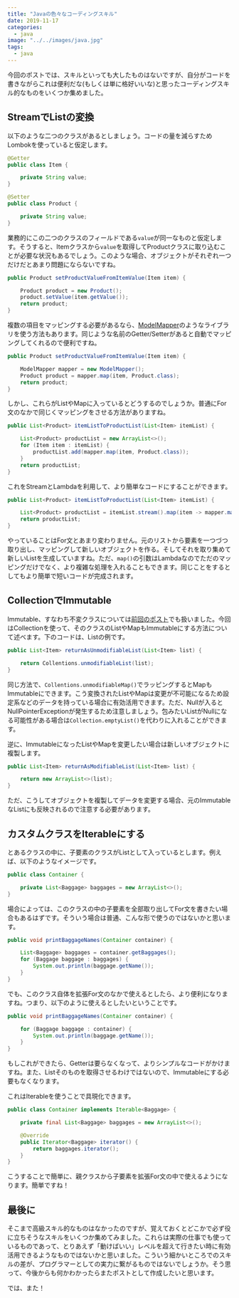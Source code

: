 ```yaml
---
title: "Javaの色々なコーディングスキル"
date: 2019-11-17
categories: 
  - java
image: "../../images/java.jpg"
tags:
  - java
---
```


今回のポストでは、スキルといっても大したものはないですが、自分がコードを書きながらこれは便利だな(もしくは単に格好いいな)と思ったコーディングスキル的なものをいくつか集めました。

## StreamでListの変換

以下のような二つのクラスがあるとしましょう。コードの量を減らすためLombokを使っていると仮定します。

```java
@Getter
public class Item {

    private String value;
}

@Setter
public class Product {

    private String value;
}
```

業務的にこの二つのクラスのフィールドである`value`が同一なものと仮定します。そうすると、Itemクラスから`value`を取得してProductクラスに取り込むことが必要な状況もあるでしょう。このような場合、オブジェクトがそれぞれ一つだけだとあまり問題にならないですね。

```java
public Product setProductValueFromItemValue(Item item) {

    Product product = new Product();
    product.setValue(item.getValue());
    return product;
}
```

複数の項目をマッピングする必要があるなら、[ModelMapper](http://modelmapper.org/)のようなライブラリを使う方法もあります。同じような名前のGetter/Setterがあると自動でマッピングしてくれるので便利ですね。

```java
public Product setProductValueFromItemValue(Item item) {

    ModelMapper mapper = new ModelMapper();
    Product product = mapper.map(item, Product.class);
    return product;
}
```

しかし、これらがListやMapに入っているとどうするのでしょうか。普通にFor文のなかで同じくマッピングをさせる方法がありますね。

```java
public List<Product> itemListToProductList(List<Item> itemList) {

    List<Product> productList = new ArrayList<>();
    for (Item item : itemList) {
        productList.add(mapper.map(item, Product.class));
    }
    return productList;
}
```

これをStreamとLambdaを利用して、より簡単なコードにすることができます。

```java
public List<Product> itemListToProductList(List<Item> itemList) {

    List<Product> productList = itemList.stream().map(item -> mapper.map(item, Product.class)).collect(Collectors.toList());
    return productList;
}
```

やっていることはFor文とあまり変わりません。元のリストから要素を一つづつ取り出し、マッピングして新しいオブジェクトを作る。そしてそれを取り集めて新しいListを生成していますね。ただ、`map()`の引数はLambdaなのでただのマッピングだけでなく、より複雑な処理を入れることもできます。同じことをするとしてもより簡単で短いコードが完成されます。

## CollectionでImmutable

Immutable、すなわち不変クラスについては[前回のポスト](../java-thoughts-of-immutable)でも扱いました。今回はCollectionを使って、そのクラスのListやMapもImmutableにする方法について述べます。下のコードは、Listの例です。

```java
public List<Item> returnAsUnmodifiableList(List<Item> list) {

    return Collentions.unmodifiableList(list);
}
```

同じ方法で、`Collentions.unmodifiableMap()`でラッピングするとMapもImmutableにできます。こう変換されたListやMapは変更が不可能になるため設定系などのデータを持っている場合に有効活用できます。ただ、Nullが入るとNullPointerExceptionが発生するため注意しましょう。包みたいListがNullになる可能性がある場合は`Collection.emptyList()`を代わりに入れることができます。

逆に、ImmutableになったListやMapを変更したい場合は新しいオブジェクトに複製します。

```java
public List<Item> returnAsModifiableList(List<Item> list) {

    return new ArrayList<>(list);
}
```

ただ、こうしてオブジェクトを複製してデータを変更する場合、元のImmutableなListにも反映されるので注意する必要があります。

## カスタムクラスをIterableにする

とあるクラスの中に、子要素のクラスがListとして入っているとします。例えば、以下のようなイメージです。

```java
public class Container {

    private List<Baggage> baggages = new ArrayList<>();
}
```

場合によっては、このクラスの中の子要素を全部取り出してFor文を書きたい場合もあるはずです。そういう場合は普通、こんな形で使うのではないかと思います。

```java
public void printBaggageNames(Container container) {

    List<Baggage> baggages = container.getBaggages();
    for (Baggage baggage : baggages) {
        System.out.println(baggage.getName());
    }
}
```

でも、このクラス自体を拡張For文のなかで使えるとしたら、より便利になりますね。つまり、以下のように使えるとしたいということです。

```java
public void printBaggageNames(Container container) {

    for (Baggage baggage : container) {
        System.out.println(baggage.getName());
    }
}
```

もしこれができたら、Getterは要らなくなって、よりシンプルなコードがかけますね。また、Listそのものを取得させるわけではないので、Immutableにする必要もなくなります。

これはIterableを使うことで具現化できます。

```java
public class Container implements Iterable<Baggage> {

    private final List<Baggage> baggages = new ArrayList<>();

    @Override
    public Iterator<Baggage> iterator() {
        return baggages.iterator();
    }
}
```

こうすることで簡単に、親クラスから子要素を拡張For文の中で使えるようになります。簡単ですね！

## 最後に

そこまで高級スキル的なものはなかったのですが、覚えておくとどこかで必ず役に立ちそうなスキルをいくつか集めてみました。これらは実際の仕事でも使っているものであって、とりあえず「動けばいい」レベルを超えて行きたい時に有効活用できるようなものではないかと思いました。こういう細かいところでのスキルの差が、プログラマーとしての実力に繋がるものではないでしょうか。そう思って、今後からも何かわかったらまたポストとして作成したいと思います。

では、また！
